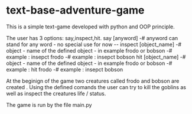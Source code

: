 # text-base-adventure-game
This is a simple text-game developed with python and OOP principle.

The user has 3 options: say,inspect,hit.
say [anyword] 
-# anyword can stand for any word - no special use for now --
inspect [object_name]
-# object - name of the defined object - in example frodo or bobson
-# example : insepct frodo
-# example : insepct bobson
hit [object_name] 
-# object - name of the defined object - in example frodo or bobson
-# example : hit frodo
-# example : insepct bobson

At the beginign of the game two creatures called frodo and bobson are created .
Using the defined comands the user can try to kill the goblins as well as inspect
the creatures life / status. 

The game is run by the file main.py
